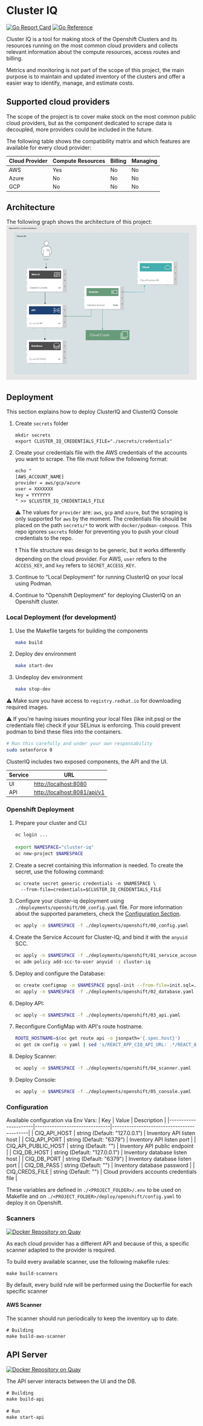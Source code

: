 # Cluster IQ

[![Go Report Card](https://goreportcard.com/badge/github.com/RHEcosystemAppEng/cluster-iq)](https://goreportcard.com/report/github.com/RHEcosystemAppEng/cluster-iq)
[![Go Reference](https://pkg.go.dev/badge/github.com/RHEcosystemAppEng/cluster-iq.svg)](https://pkg.go.dev/github.com/RHEcosystemAppEng/cluster-iq)

Cluster IQ is a tool for making stock of the Openshift Clusters and its
resources running on the most common cloud providers and collects relevant
information about the compute resources, access routes and billing.

Metrics and monitoring is not part of the scope of this project, the main
purpose is to maintain and updated inventory of the clusters and offer a easier
way to identify, manage, and estimate costs.

## Supported cloud providers

The scope of the project is to cover make stock on the most common public cloud
providers, but as the component dedicated to scrape data is decoupled, more
providers could be included in the future.

The following table shows the compatibility matrix and which features are
available for every cloud provider:

| Cloud Provider | Compute Resources | Billing | Managing |
|----------------|-------------------|---------|----------|
| AWS            | Yes               | No      | No       |
| Azure          | No                | No      | No       |
| GCP            | No                | No      | No       |


## Architecture

The following graph shows the architecture of this project:
![ClusterIQ architecture diagram](./doc/arch.png)


## Deployment
This section explains how to deploy ClusterIQ and ClusterIQ Console
1. Create `secrets` folder
    ```text
    mkdir secrets
    export CLUSTER_IQ_CREDENTIALS_FILE="./secrets/credentials"
    ```

2. Create your credentials file with the AWS credentials of the accounts you
   want to scrape. The file must follow the following format:
    ```text
    echo "
    [AWS_ACCOUNT_NAME]
    provider = aws/gcp/azure
    user = XXXXXXX
    key = YYYYYYY
    " >> $CLUSTER_IQ_CREDENTIALS_FILE
    ```
    :warning: The values for `provider` are: `aws`, `gcp` and `azure`, but the
    scraping is only supported for `aws` by the moment.  The credentials file
    should be placed on the path `secrets/*` to work with
    `docker/podman-compose`. This repo ignores `secrets` folder for preventing
    you to push your cloud credentials to the repo.

    :exclamation: This file structure was design to be generic, but it works
    differently depending on the cloud provider. For AWS, `user` refers to the
    `ACCESS_KEY`, and `key` refers to `SECRET_ACCESS_KEY`.

3. Continue to "Local Deployment" for running ClusterIQ on your local using
   Podman.
4. Continue to "Openshift Deployment" for deploying ClusterIQ on an Openshift
   cluster.

### Local Deployment (for development)
1. Use the Makefile targets for building the components
    ```sh
    make build
    ```

2. Deploy dev environment
    ```sh
    make start-dev
    ```

3. Undeploy dev environment
    ```sh
    make stop-dev
    ```

:warning: Make sure you have access to `registry.redhat.io` for downloading
required images.

:warning: If you're having issues mounting your local files (like init.psql or
the credentials file) check if your SELinux is enforcing. This could prevent
podman to bind these files into the containers.
```sh
# Run this carefully and under your own responsability
sudo setenforce 0
```

ClusterIQ includes two exposed components, the API and the UI.

| Service        | URL                   |
|----------------|-----------------------|
| UI             | <http://localhost:8080> |
| API            | <http://localhost:8081/api/v1> |


### Openshift Deployment
1. Prepare your cluster and CLI
    ```sh
    oc login ...

    export NAMESPACE="cluster-iq"
    oc new-project $NAMESPACE
    ```

2. Create a secret containing this information is needed. To create the secret,
   use the following command:
    ```shell
    oc create secret generic credentials -n $NAMESPACE \
      --from-file=credentials=$CLUSTER_IQ_CREDENTIALS_FILE
    ```

3. Configure your cluster-iq deployment using
   `./deployments/openshift/00_config.yaml` file. For more information about the
   supported parameters, check the [Configuration Section](#configuration).
    ```sh
    oc apply -n $NAMESPACE -f ./deployments/openshift/00_config.yaml
    ```

4. Create the Service Account for Cluster-IQ, and bind it with the `anyuid` SCC.
    ```sh
    oc apply -n $NAMESPACE -f ./deployments/openshift/01_service_account.yaml
    oc adm policy add-scc-to-user anyuid -z cluster-iq
    ```

5. Deploy and configure the Database:
    ```sh
    oc create configmap -n $NAMESPACE pgsql-init --from-file=init.sql=./db/sql/init.sql
    oc apply -n $NAMESPACE -f ./deployments/openshift/02_database.yaml
    ```

6. Deploy API:
    ```sh
    oc apply -n $NAMESPACE -f ./deployments/openshift/03_api.yaml
    ```

7. Reconfigure ConfigMap with API's route hostname.
    ```sh
    ROUTE_HOSTNAME=$(oc get route api -o jsonpath='{.spec.host}')
    oc get cm config -o yaml | sed 's/REACT_APP_CIQ_API_URL: .*/REACT_APP_CIQ_API_URL: https:\/\/'$ROUTE_HOSTNAME'\/api\/v1/
    ```

7. Deploy Scanner:
    ```sh
    oc apply -n $NAMESPACE -f ./deployments/openshift/04_scanner.yaml
    ```

8. Deploy Console:
    ```sh
    oc apply -n $NAMESPACE -f ./deployments/openshift/05_console.yaml
    ```

### Configuration
Available configuration via Env Vars:
| Key                  | Value                         | Description                               |
|----------------------|-------------------------------|-------------------------------------------|
| CIQ_API_HOST         | string (Default: "127.0.0.1") | Inventory API listen host                 |
| CIQ_API_PORT         | string (Default: "6379")      | Inventory API listen port                 |
| CIQ_API_PUBLIC_HOST  | string (Default: "")          | Inventory API public endpoint             |
| CIQ_DB_HOST          | string (Default: "127.0.0.1") | Inventory database listen host            |
| CIQ_DB_PORT          | string (Default: "6379")      | Inventory database listen port            |
| CIQ_DB_PASS          | string (Default: "")          | Inventory database password               |
| CIQ_CREDS_FILE       | string (Default: "")          | Cloud providers accounts credentials file |

These variables are defined in `./<PROJECT_FOLDER>/.env` to be used on Makefile
and on `./<PROJECT_FOLDER>/deploy/openshift/config.yaml` to deploy it on Openshift.


### Scanners
[![Docker Repository on Quay](https://quay.io/repository/ecosystem-appeng/cluster-iq-aws-scanner/status "Docker Repository on Quay")](https://quay.io/repository/ecosystem-appeng/cluster-iq-aws-scanner)

As each cloud provider has a different API and because of this, a specific
scanner adapted to the provider is required.

To build every available scanner, use the following makefile rules:

```shell
make build-scanners
```

By default, every build rule will be performed using the Dockerfile for each
specific scanner

#### AWS Scanner

The scanner should run periodically to keep the inventory up to date.

```shell
# Building
make build-aws-scanner
```



## API Server
[![Docker Repository on Quay](https://quay.io/repository/ecosystem-appeng/cluster-iq-api/status "Docker Repository on Quay")](https://quay.io/repository/ecosystem-appeng/cluster-iq-api)

The API server interacts between the UI and the DB.

```shell
# Building
make build-api

# Run
make start-api
```

